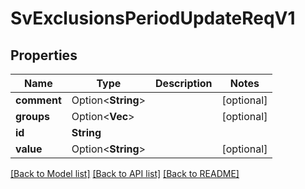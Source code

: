 # SvExclusionsPeriodUpdateReqV1

## Properties

Name | Type | Description | Notes
------------ | ------------- | ------------- | -------------
**comment** | Option<**String**> |  | [optional]
**groups** | Option<**Vec<String>**> |  | [optional]
**id** | **String** |  |
**value** | Option<**String**> |  | [optional]

[[Back to Model list]](../README.md#documentation-for-models) [[Back to API list]](../README.md#documentation-for-api-endpoints) [[Back to README]](../README.md)
